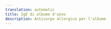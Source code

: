 ```yaml
---
translation: automatic
title: IgE di albume d'uovo
description: Anticorpo allergico per l'albume
---
```

